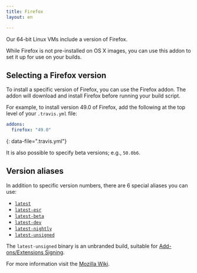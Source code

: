 ```yaml
---
title: Firefox
layout: en

---
```


Our 64-bit Linux VMs include a version of Firefox.

While Firefox is not pre-installed on OS X images, you can use this addon to set it up for use
on your builds.

## Selecting a Firefox version

To install a specific version of Firefox, you can use the Firefox addon. The addon will download and install Firefox before running your build script.

For example, to install version 49.0 of Firefox, add the following at the top level of your `.travis.yml` file:

```yaml
addons:
  firefox: "49.0"
```
{: data-file=".travis.yml"}

It is also possible to specify beta versions; e.g., `50.0b6`.

## Version aliases

In addition to specific version numbers, there are 6 special aliases you can use:

- [`latest`](https://download.mozilla.org/?product=firefox-latest&os=linux64&lang=en-US)
- [`latest-esr`](https://download.mozilla.org/?product=firefox-esr-latest&os=linux64&lang=en-US)
- [`latest-beta`](https://download.mozilla.org/?product=firefox-beta-latest&os=linux64&lang=en-US)
- [`latest-dev`](https://download.mozilla.org/?product=firefox-aurora-latest&os=linux64&lang=en-US)
- [`latest-nightly`](https://download.mozilla.org/?product=firefox-nightly-latest&os=linux64&lang=en-US)
- [`latest-unsigned`](https://tools.taskcluster.net/index/artifacts/#gecko.v2.mozilla-release.latest.firefox/gecko.v2.mozilla-release.latest.firefox.linux64-add-on-devel/)

The `latest-unsigned` binary is an unbranded build, suitable for [Add-ons/Extensions Signing](https://wiki.mozilla.org/Addons/Extension_Signing#Unbranded_Builds).

For more information visit the [Mozilla Wiki](https://wiki.mozilla.org/Firefox/Channels#Developer_Edition_.28aka_Aurora.29).
